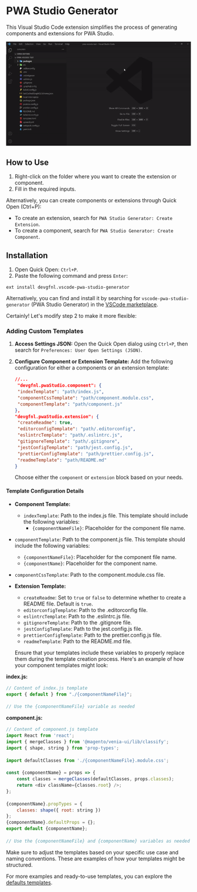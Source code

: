 # PWA Studio Generator

This Visual Studio Code extension simplifies the process of generating components and extensions for PWA Studio.

![preview](doc/preview.gif)

## How to Use

1. Right-click on the folder where you want to create the extension or component.
2. Fill in the required inputs.

Alternatively, you can create components or extensions through Quick Open (Ctrl+P):

- To create an extension, search for `PWA Studio Generator: Create Extension`.
- To create a component, search for `PWA Studio Generator: Create Component`.

## Installation

1. Open Quick Open: `Ctrl+P`.
2. Paste the following command and press `Enter`:

```shell
ext install devgfnl.vscode-pwa-studio-generator
```

Alternatively, you can find and install it by searching for `vscode-pwa-studio-generator` (PWA Studio Generator) in the [VSCode marketplace](https://marketplace.visualstudio.com/items?itemName=devgfnl.vscode-pwa-studio-generator).

Certainly! Let's modify step 2 to make it more flexible:

### Adding Custom Templates

1. **Access Settings JSON:**
   Open the Quick Open dialog using `Ctrl+P`, then search for `Preferences: User Open Settings (JSON)`.

2. **Configure Component or Extension Template:**
   Add the following configuration for either a components or an extension template:
   ```json
   //...
    "devgfnl.pwaStudio.component": {
    "indexTemplate": "path/index.js",
    "componentCssTemplate": "path/component.module.css",
    "componentTemplate": "path/component.js"
   },
   "devgfnl.pwaStudio.extension": {
    "createReadme": true,
    "editorconfigTemplate": "path/.editorconfig",
    "eslintrcTemplate": "path/.eslintrc.js",
    "gitignoreTemplate": "path/.gitignore",
    "jestConfigTemplate": "path/jest.config.js",
    "prettierConfigTemplate": "path/prettier.config.js",
    "readmeTemplate": "path/README.md"
   }
   ```
   Choose either the `component` or `extension` block based on your needs.

#### Template Configuration Details

- **Component Template:**

  - `indexTemplate`: Path to the index.js file. This template should include the following variables:
    - `{componentNameFile}`: Placeholder for the component file name.

- `componentTemplate`: Path to the component.js file. This template should include the following variables:
  - `{componentNameFile}`: Placeholder for the component file name.
  - `{componentName}`: Placeholder for the component name.
- `componentCssTemplate`: Path to the component.module.css file.

- **Extension Template:**

  - `createReadme`: Set to `true` or `false` to determine whether to create a README file. Default is `true`.
  - `editorconfigTemplate`: Path to the .editorconfig file.
  - `eslintrcTemplate`: Path to the .eslintrc.js file.
  - `gitignoreTemplate`: Path to the .gitignore file.
  - `jestConfigTemplate`: Path to the jest.config.js file.
  - `prettierConfigTemplate`: Path to the prettier.config.js file.
  - `readmeTemplate`: Path to the README.md file.

  Ensure that your templates include these variables to properly replace them during the template creation process. Here's an example of how your component templates might look:

**index.js:**

```javascript
// Content of index.js template
export { default } from "./{componentNameFile}";

// Use the {componentNameFile} variable as needed
```

**component.js:**

```javascript
// Content of component.js template
import React from 'react';
import { mergeClasses } from '@magento/venia-ui/lib/classify';
import { shape, string } from 'prop-types';

import defaultClasses from './{componentNameFile}.module.css';

const {componentName} = props => {
    const classes = mergeClasses(defaultClasses, props.classes);
    return <div className={classes.root} />;
};

{componentName}.propTypes = {
    classes: shape({ root: string })
};
{componentName}.defaultProps = {};
export default {componentName};

// Use the {componentNameFile} and {componentName} variables as needed
```

Make sure to adjust the templates based on your specific use case and naming conventions. These are examples of how your templates might be structured.

For more examples and ready-to-use templates, you can explore the [defaults templates](https://github.com/GabrielFNLima/vscode-pwa-studio-generator/tree/main/templates).
